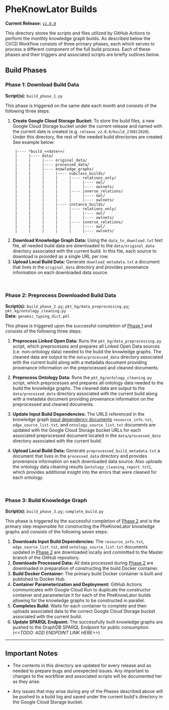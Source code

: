 # PheKnowLator Builds  
**Current Release:** [`v2.0.0`](https://github.com/callahantiff/PheKnowLator/wiki/v2.0.0)  

This directory stores the scripts and files utilized by GitHub Actions to perform the monthly knowledge graph builds. As described below the CI/CD Workflow consists of three primary phases, each which serves to process a different component of the full build process. Each of these phases and their triggers and associated scripts are briefly outlines below.

## Build Phases  
### Phase 1: Download Build Data  
**Script(s):** `build_phase_1.py`  

This phase is triggered on the same date each month and consists of the following three steps:    
1. **Create Google Cloud Storage Bucket:** To store the build files, a new Google Cloud Storage bucket under the current release and named with the current date is created (e.g. `release_v2.0.0/build_27DEC2020`). Under this directory, the rest of the needed build directories are created. See example below:
   ```
    |---- *build_<<date>>/
    |     |---- data/
    |     |     |---- original_data/
    |     |     |---- processed_data/   
    |     |     |---- knowledge_graphs/  
    |     |     |     |---- subclass_builds/
    |     |     |     |     |---- relations_only/
    |     |     |     |     |     |---- owl/
    |     |     |     |     |     |---- owlnets/     
    |     |     |     |     |---- inverse_relations/
    |     |     |     |     |     |---- owl/
    |     |     |     |     |     |---- owlnets/     
    |     |     |     |---- instance_builds/
    |     |     |     |     |---- relations_only/
    |     |     |     |     |     |---- owl/
    |     |     |     |     |     |---- owlnets/     
    |     |     |     |     |---- inverse_relations/
    |     |     |     |     |     |---- owl/
    |     |     |     |     |     |---- owlnets/    
   ```
2. **Download Knowledge Graph Data:** Using the `data_to_download.txt` text file, all needed build data are downloaded to the `data/original_data` directory associated with the current build. In this file, each source to download is provided as a single URL per row.   
3. **Upload Local Build Data:** Generate `download_metadata.txt` a document that lives in the `original_data` directory and provides provenance information on each downloaded data source.

<br>

### Phase 2: Preprocess Downloaded Build Data     
**Script(s):** `build_phase_2.py`; `pkt_kg/data_preprocessing.py`; `pkt_kg/ontology_cleaning.py`   
**Data:** `genomic_typing_dict.pkl`

This phase is triggered upon the successful completion of [Phase 1](#Phase-1:-Download-Build-Data) and consists of the following three steps:  
1. **Preprocess Linked Open Data:** Runs the `pkt_kg/data_preprocessing.py` script, which preprocesses and prepares all Linked Open Data sources (i.e. non-ontology data) needed to the build the knowledge graphs. The cleaned data are output to the `data/processed_data` directory associated with the current build along with a metadata document providing provenance information on the preprocessed and cleaned documents.      
2. **Preprocess Ontology Data:** Runs the `pkt_kg/ontology_cleaning.py` script, which preprocesses and prepares all ontology data needed to the build the knowledge graphs. The cleaned data are output to the `data/processed_data` directory associated with the current build along with a metadata document providing provenance information on the preprocessed and cleaned documents.  
3. **Update Input Build Dependencies:** The URLS referenced in the knowledge graph [input dependency documents](https://github.com/callahantiff/PheKnowLator/wiki/Dependencies) `resource_info.txt`, `edge_source_list.txt`, and `ontology_source_list.txt` documents are updated with the Google Cloud Storage bucket URLs for each associated 
   preprocessed document located in the `data/processed_data` directory associated with the current build.
   
4. **Upload Local Build Data:** Generate `preprocessed_build_metadata.txt` a document that lives in the 
   `processed_data` directory and provides provenance information on each downloaded data source. Also uploads the 
   ontology data cleaning results (`ontology_cleaning_report.txt`), which provides additional insight into the errors that were cleaned for each ontology.

<br>

### Phase 3: Build Knowledge Graph  
**Script(s):** `build_phase_3.py`; `complete_build.py`  

This phase is triggered by the successful completion of [Phase 2](#Phase-2:-Preprocess-Downloaded-Build-Data) and is the primary step responsible for constructing the PheKnowLator knowledge graphs and consists of the following seven steps:  
1. **Downloads Input Build Dependencies:** The `resource_info.txt`, `edge_source_list.txt`, and 
   `ontology_source_list.txt` documents updated in [Phase 2](#Phase-2:-Preprocess-Downloaded-Build-Data) are downloaded locally and committed to the Master branch of the GitHub repository.     
2. **Downloads Processed Data:** All data processed during [Phase 2](#Phase-2:-Preprocess-Downloaded-Build-Data) are downloaded in preparation of constructing the build Docker container.  
3. **Build Docker Container:** The primary build Docker container is built and published to Docker Hub.  
4. **Container Parameterization and Deployment:** GitHub Actions communicates with 
   Google Cloud Run to duplicate the constructor container and parameterize it for each of the PheKnowLator builds allowing for the knowledge graphs to be constructed in parallel.  
5. **Completes Build:** Waits for each container to complete and then uploads associated data to the correct Google Cloud Storage bucket associated with the current build.
6. **Update SPARQL Endpoint:** The successfully built knowledge graphs are pushed to the GraphDB SPARQL Endpoint for 
   public consumption (*<<TODO: ADD ENDPOINT LINK HERE>>*)   

____

## Important Notes  
- The contents in this directory are updated for every release and as needed to prepare bugs and unexpected issues. Any important to changes to the workflow and associated scripts will be documented her as they arise.

- Any issues that may arise during any of the Phases described above will be pushed to a build log and saved under the current build's directory in the Google Cloud Storage bucket.  
  